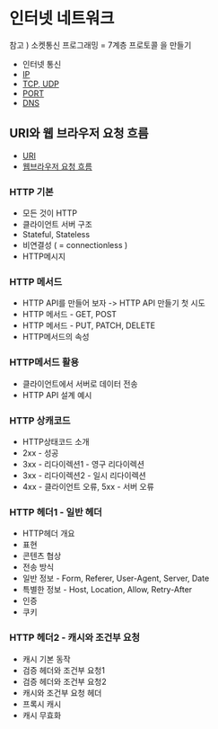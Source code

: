 # 인터넷 네트워크

참고 ) 소켓통신 프로그래밍 = 7계층 프로토콜 을 만들기

+ 인터넷 통신
+ [IP](./IP/README.md)
+ [TCP, UDP](./TCP-UDP/README.md)
+ [PORT](./PORT/README.md)
+ [DNS](./DNS/README.md)

## URI와 웹 브라우저 요청 흐름

+ [URI](./URI/README.md)
+ [웹브라우저 요청 흐름](./RequestStream/README.md)



### HTTP 기본

+ 모든 것이 HTTP
+ 클라이언트 서버 구조
+ Stateful, Stateless
+ 비연결성 ( = connectionless )
+ HTTP메시지



### HTTP 메서드

+ HTTP API를 만들어 보자 -> HTTP API 만들기 첫 시도
+ HTTP 메서드 - GET, POST
+ HTTP 메서드 - PUT, PATCH, DELETE
+ HTTP메서드의 속성



### HTTP메서드 활용

+ 클라이언트에서 서버로 데이터 전송
+ HTTP API 설계 예시



### HTTP 상캐코드

+ HTTP상태코드 소개
+ 2xx - 성공
+ 3xx - 리다이렉션1 - 영구 리다이렉션
+ 3xx - 리다이렉션2 - 일시 리다이렉션
+ 4xx - 클라이언트 오류, 5xx - 서버 오류



### HTTP 헤더1 - 일반 헤더

+ HTTP헤더 개요
+ 표현
+ 콘텐츠 협상
+ 전송 방식
+ 일반 정보 - Form, Referer, User-Agent, Server, Date
+ 특별한 정보 - Host, Location, Allow, Retry-After
+ 인증
+ 쿠키



### HTTP 헤더2 - 캐시와 조건부 요청

+ 캐시 기본 동작 
+ 검증 헤더와 조건부 요청1
+ 검증 헤더와 조건부 요청2
+ 캐시와 조건부 요청 헤더
+ 프록시 캐시
+ 캐시 무효화





